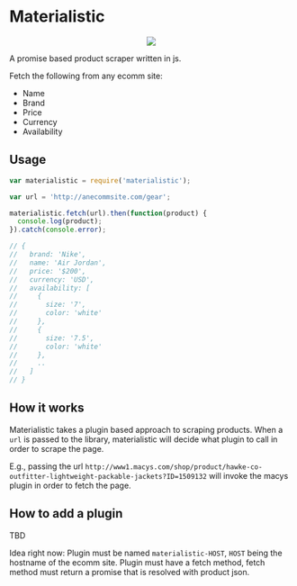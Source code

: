 # Materialistic

<p align="center">
    <img src="http://media.giphy.com/media/r2vGd8UzaqlOw/giphy.gif" />
</p>

A promise based product scraper written in js.

Fetch the following from any ecomm site:
- Name
- Brand
- Price
- Currency
- Availability

## Usage

```javascript
var materialistic = require('materialistic');

var url = 'http://anecommsite.com/gear';

materialistic.fetch(url).then(function(product) {
  console.log(product);
}).catch(console.error);

// {
//   brand: 'Nike',
//   name: 'Air Jordan',
//   price: '$200',
//   currency: 'USD',
//   availability: [
//     {
//       size: '7',
//       color: 'white'
//     },
//     {
//       size: '7.5',
//       color: 'white'
//     },
//     ..
//   ]
// }
```

## How it works

Materialistic takes a plugin based approach to scraping products. When a `url` is passed to the library, materialistic will decide what plugin to call in order to scrape the page.

E.g., passing the url `http://www1.macys.com/shop/product/hawke-co-outfitter-lightweight-packable-jackets?ID=1509132` will invoke the macys plugin in order to fetch the page.


## How to add a plugin

TBD

Idea right now:
Plugin must be named `materialistic-HOST`, `HOST` being the hostname of the ecomm site.
Plugin must have a fetch method, fetch method must return a promise that is resolved with product json.

